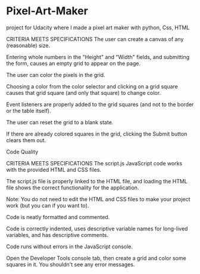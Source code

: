 # Pixel-Art-Maker
project for Udacity where I made a pixel art maker with python, Css, HTML 

CRITERIA
MEETS SPECIFICATIONS
The user can create a canvas of any (reasonable) size.

Entering whole numbers in the "Height" and "Width" fields, and submitting the form, causes an empty grid to appear on the page.

The user can color the pixels in the grid.

Choosing a color from the color selector and clicking on a grid square causes that grid square (and only that square) to change color.

Event listeners are properly added to the grid squares (and not to the border or the table itself).

The user can reset the grid to a blank state.

If there are already colored squares in the grid, clicking the Submit button clears them out.

Code Quality

CRITERIA
MEETS SPECIFICATIONS
The script.js JavaScript code works with the provided HTML and CSS files.

The script.js file is properly linked to the HTML file, and loading the HTML file shows the correct functionality for the application.

Note: You do not need to edit the HTML and CSS files to make your project work (but you can if you want to).

Code is neatly formatted and commented.

Code is correctly indented, uses descriptive variable names for long-lived variables, and has descriptive comments.

Code runs without errors in the JavaScript console.

Open the Developer Tools console tab, then create a grid and color some squares in it. You shouldn't see any error messages.
